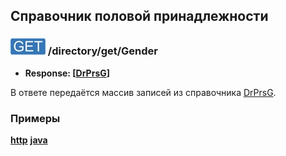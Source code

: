 ## Справочник половой принадлежности

### ![GET](../../../../img/get.png) /directory/get/Gender
* **Response: [[DrPrsG](../../../../types/types.md#com.siams.med.api.DrPrsG)]**

В ответе передаётся массив записей из справочника [DrPrsG](../../../../types/types.md#com.siams.med.api.DrPrsG).

### Примеры
**[http](examples/get.md)**
**[java](examples/getJava.md)**

